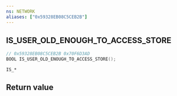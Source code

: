 ```yaml
---
ns: NETWORK
aliases: ["0x59328EB08C5CEB2B"]
---
```

## IS_USER_OLD_ENOUGH_TO_ACCESS_STORE

```c
// 0x59328EB08C5CEB2B 0x70F6D3AD
BOOL IS_USER_OLD_ENOUGH_TO_ACCESS_STORE();
```

```
IS_*
```

## Return value
